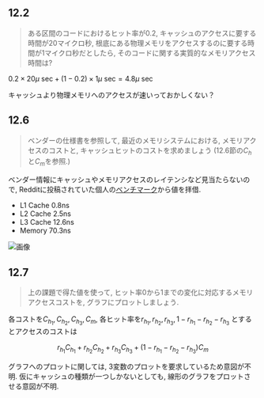## 12.2
>ある区間のコードにおけるヒット率が0.2, キャッシュのアクセスに要する時間が20マイクロ秒,
根底にある物理メモリをアクセスするのに要する時間が1マイクロ秒だとしたら,
そのコードに関する実質的なメモリアクセス時間は?

$0.2 \times 20\mu \text{ sec} + (1 - 0.2) \times 1\mu \text{ sec} = 4.8 \mu \text{ sec}$

キャッシュより物理メモリへのアクセスが速いっておかしくない？

## 12.6
>ベンダーの仕様書を参照して, 最近のメモリシステムにおける, メモリアクセスのコストと,
キャッシュヒットのコストを求めましょう (12.6節の$C_h$と$C_m$を参照.)

ベンダー情報にキャッシュやメモリアクセスのレイテンシなど見当たらないので,
Redditに投稿されていた個人の[ベンチマーク](https://www.reddit.com/r/Amd/comments/qdgkzd/ryzen_9_5950x_aida64_cache_and_memory/)から値を拝借.

- L1 Cache 0.8ns
- L2 Cache 2.5ns
- L3 Cache 12.6ns
- Memory 70.3ns

![画像](https://preview.redd.it/vlkejnbi30v71.png?width=539&format=png&auto=webp&s=a3b676cc344fade9d2d496925d1abd6d222ece62)


## 12.7
>上の課題で得た値を使って, ヒット率0から1までの変化に対応するメモリアクセスコストを,
グラフにプロットしましょう.

各コストを$C_{h_1}, C_{h_2}, C_{h_3}, C_m$, 
各ヒット率を$r_{h_1}, r_{h_2}, r_{h_3}, 1 - r_{h_1} - r_{h_2} - r_{h_3}$
とするとアクセスのコストは

$$r_{h_1}C_{h_1} + r_{h_2}C_{h_2} + r_{h_3}C_{h_3} + 
(1 - r_{h_1} - r_{h_2} - r_{h_3})C_{m}$$

グラフへのプロットに関しては, 3変数のプロットを要求しているため意図が不明.
仮にキャッシュの種類が一つしかないとしても, 線形のグラフをプロットさせる意図が不明.